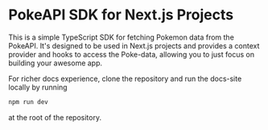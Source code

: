 # PokeAPI SDK for Next.js Projects

This is a simple TypeScript SDK for fetching Pokemon data from the PokeAPI. It's designed to be used in Next.js projects and provides a context provider and hooks to access the Poke-data, allowing you to just focus on building your awesome app.

For richer docs experience, clone the repository and run the docs-site locally by running

```bash
npm run dev
```

at the root of the repository.
